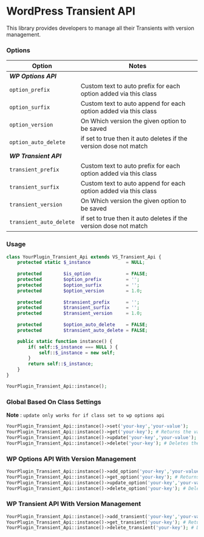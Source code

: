 # WordPress Transient API
This library provides developers to manage all their Transients with version management. 

### Options
| Option | Notes |
| ------ | ----- |
| ***WP Options API*** ||
| `option_prefix` | Custom text to auto prefix for each option added via this class |
| `option_surfix` | Custom text to auto append for each option added via this class | 
| `option_version` | On Which version the given option to be saved
| `option_auto_delete` | if set to true then it auto deletes if the version dose not match|
| ***WP Transient API*** ||
| `transient_prefix` | Custom text to auto prefix for each option added via this class |
| `transient_surfix` | Custom text to auto append for each option added via this class | 
| `transient_version` | On Which version the given option to be saved
| `transient_auto_delete` | if set to true then it auto deletes if the version dose not match|


### Usage 

```php
class YourPlugin_Transient_Api extends VS_Transient_Api {
    protected static $_instance             = NULL;
    
    protected        $is_option             = FALSE;
    protected        $option_prefix         = '';
    protected        $option_surfix         = '';
    protected        $option_version        = 1.0;
    
    protected        $transient_prefix      = '';
    protected        $transient_surfix      = '';
    protected        $transient_version     = 1.0;
    
    protected        $option_auto_delete    = FALSE;
    protected        $transient_auto_delete = FALSE;

    public static function instance() {
        if( self::$_instance === NULL ) {
            self::$_instance = new self;
        }
        return self::$_instance;
    }
}

YourPlugin_Transient_Api::instance();

```

### Global Based On Class Settings 
**Note** : `update only works for if class set to wp options api` 
```php
YourPlugin_Transient_Api::instance()->set('your-key','your-value');
YourPlugin_Transient_Api::instance()->get('your-key'); # Returns the values only if option version matched with $option_version
YourPlugin_Transient_Api::instance()->update('your-key','your-value'); # Updates the options value
YourPlugin_Transient_Api::instance()->delete('your-key'); # Deletes the options and its releated options 
```



### WP Options API With Version Management
```php
YourPlugin_Transient_Api::instance()->add_option('your-key','your-value');
YourPlugin_Transient_Api::instance()->get_option('your-key'); # Returns the values only if option version matched with $option_version
YourPlugin_Transient_Api::instance()->update_option('your-key','your-value'); # Updates the options value
YourPlugin_Transient_Api::instance()->delete_option('your-key'); # Deletes the options and its releated options 
```


### WP Transient API With Version Management
```php
YourPlugin_Transient_Api::instance()->add_transient('your-key','your-value',2000);
YourPlugin_Transient_Api::instance()->get_transient('your-key'); # Returns the values only if option version matched with $transient_version
YourPlugin_Transient_Api::instance()->delete_transient('your-key'); # Deletes the options and its releated options 
```

